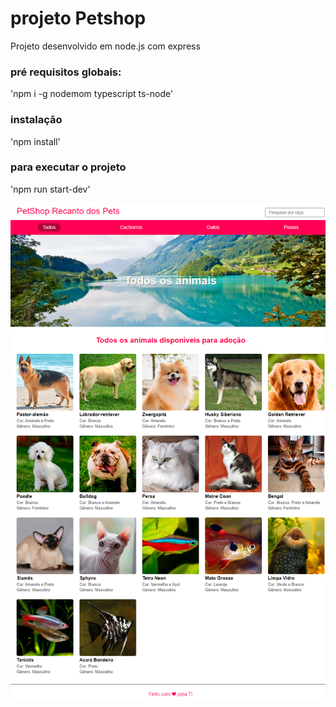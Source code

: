 # projeto Petshop
Projeto desenvolvido em node.js com express

### pré requisitos globais:
'npm i -g nodemom typescript ts-node'

### instalação 
'npm install'

### para executar o projeto
'npm run start-dev' 

![](/public/images/print.png)